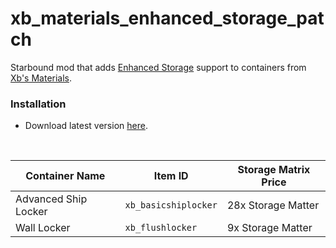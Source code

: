 # xb_materials_enhanced_storage_patch
Starbound mod that adds [Enhanced Storage](https://community.playstarbound.com/resources/enhanced-storage.2450/) support to containers from [Xb's Materials](https://steamcommunity.com/workshop/filedetails/?id=2730889111).

### Installation 
- Download latest version [here](https://github.com/Grabsky/xb_materials_enhanced_storage_patch/releases/latest).

<br />

Container Name | Item ID | Storage Matrix Price
--- | --- | ---
Advanced Ship Locker | `xb_basicshiplocker` | 28x Storage Matter
Wall Locker | `xb_flushlocker` | 9x Storage Matter


